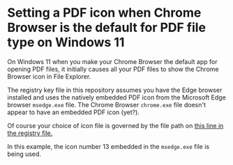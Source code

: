 # Setting a PDF icon when Chrome Browser is the default for PDF file type on Windows 11
On Windows 11 when you make your Chrome Browser the default app for opening PDF files, it initially causes all your PDF files to show the Chrome Browser icon in File Explorer.

The registry key file in this repository assumes you have the Edge browser installed and uses the natively embedded PDF icon from the Microsoft Edge browser `msedge.exe` file. The Chrome Browser `chrome.exe` file doesn't appear to have an embedded PDF icon (yet?).

Of course your choice of icon file is governed by the file path on [this line in the registry file.](HKCR-HKLM-for-ChromePDF.reg#L17)

In this example, the icon number 13 embedded in the `msedge.exe` file is being used.
